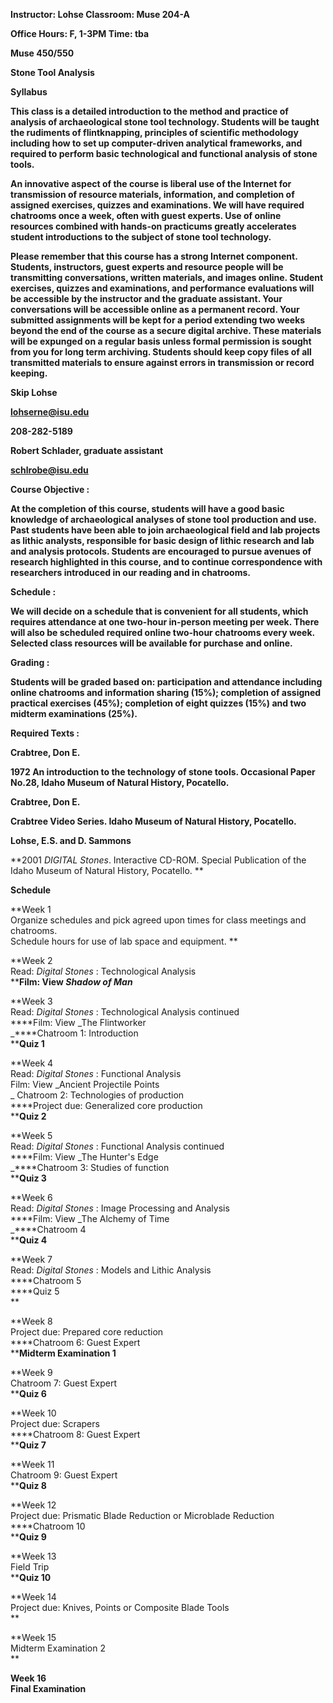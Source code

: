**Instructor: Lohse Classroom: Muse 204-A**

**Office Hours: F, 1-3PM Time: tba**

**Muse 450/550**

**Stone Tool Analysis**

**Syllabus**

**This class is a detailed introduction to the method and practice of analysis
of archaeological stone tool technology. Students will be taught the rudiments
of flintknapping, principles of scientific methodology including how to set up
computer-driven analytical frameworks, and required to perform basic
technological and functional analysis of stone tools.**

**An innovative aspect of the course is liberal use of the Internet for
transmission of resource materials, information, and completion of assigned
exercises, quizzes and examinations. We will have required chatrooms once a
week, often with guest experts. Use of online resources combined with hands-on
practicums greatly accelerates student introductions to the subject of stone
tool technology.**

**Please remember that this course has a strong Internet component. Students,
instructors, guest experts and resource people will be transmitting
conversations, written materials, and images online. Student exercises,
quizzes and examinations, and performance evaluations will be accessible by
the instructor and the graduate assistant. Your conversations will be
accessible online as a permanent record. Your submitted assignments will be
kept for a period extending two weeks beyond the end of the course as a secure
digital archive. These materials will be expunged on a regular basis unless
formal permission is sought from you for long term archiving. Students should
keep copy files of all transmitted materials to ensure against errors in
transmission or record keeping.**

**Skip Lohse**

**lohserne@isu.edu**

**208-282-5189**

**Robert Schlader, graduate assistant**

**schlrobe@isu.edu**

**Course Objective :**

**At the completion of this course, students will have a good basic knowledge
of archaeological analyses of stone tool production and use. Past students
have been able to join archaeological field and lab projects as lithic
analysts, responsible for basic design of lithic research and lab and analysis
protocols. Students are encouraged to pursue avenues of research highlighted
in this course, and to continue correspondence with researchers introduced in
our reading and in chatrooms.**

**Schedule :**

**We will decide on a schedule that is convenient for all students, which
requires attendance at one two-hour in-person meeting per week. There will
also be scheduled required online two-hour chatrooms every week. Selected
class resources will be available for purchase and online.**

**Grading :**

**Students will be graded based on: participation and attendance including
online chatrooms and information sharing (15%); completion of assigned
practical exercises (45%); completion of eight quizzes (15%) and two midterm
examinations (25%).**

**Required Texts :**

**Crabtree, Don E.**

**1972 An introduction to the technology of stone tools. Occasional Paper
No.28, Idaho Museum of Natural History, Pocatello.**

**Crabtree, Don E.**

**Crabtree Video Series. Idaho Museum of Natural History, Pocatello.**

**Lohse, E.S. and D. Sammons**

**2001 _DIGITAL Stones_. Interactive CD-ROM. Special Publication of the Idaho
Museum of Natural History, Pocatello. **

**Schedule**

**Week 1  
Organize schedules and pick agreed upon times for class meetings and
chatrooms.  
Schedule hours for use of lab space and equipment. **

**Week 2  
Read: _Digital Stones_ : Technological Analysis  
****Film: View _Shadow of Man_**

**Week 3  
Read: _Digital Stones_ : Technological Analysis continued  
****Film: View _The Flintworker  
_****Chatroom 1: Introduction  
****Quiz 1**

**Week 4  
Read: _Digital Stones_ : Functional Analysis  
Film: View _Ancient Projectile Points  
_ Chatroom 2: Technologies of production  
****Project due: Generalized core production  
****Quiz 2**

**Week 5  
Read: _Digital Stones_ : Functional Analysis continued  
****Film: View _The Hunter's Edge  
_****Chatroom 3: Studies of function  
****Quiz 3**

**Week 6  
Read: _Digital Stones_ : Image Processing and Analysis  
****Film: View _The Alchemy of Time  
_****Chatroom 4  
****Quiz 4**

**Week 7  
Read: _Digital Stones_ : Models and Lithic Analysis  
****Chatroom 5  
****Quiz 5  
**

**Week 8  
Project due: Prepared core reduction  
****Chatroom 6: Guest Expert  
****Midterm Examination 1**

**Week 9  
Chatroom 7: Guest Expert  
****Quiz 6**

**Week 10  
Project due: Scrapers  
****Chatroom 8: Guest Expert  
****Quiz 7**

**Week 11  
Chatroom 9: Guest Expert  
****Quiz 8**

**Week 12  
Project due: Prismatic Blade Reduction or Microblade Reduction  
****Chatroom 10  
****Quiz 9**

**Week 13  
Field Trip  
****Quiz 10**

**Week 14  
Project due: Knives, Points or Composite Blade Tools  
**

**Week 15  
Midterm Examination 2  
**

**Week 16  
Final Examination**

